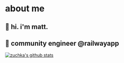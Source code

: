 # about me

## 👋 hi. i'm matt. 

## 💾 community engineer @railwayapp

[![zuchka's github stats](https://github-readme-stats.vercel.app/api?username=zuchka&show_icons=true&theme=jolly)](https://github.com/anuraghazra/github-readme-stats)
